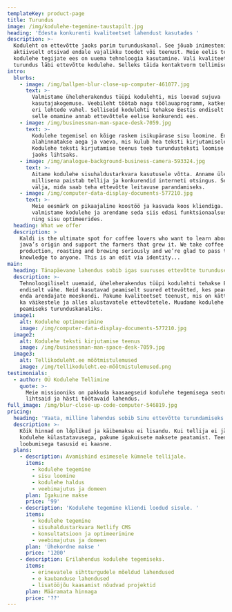 ```yaml
---
templateKey: product-page
title: Turundus
image: /img/kodulehe-tegemine-taustapilt.jpg
heading: 'Edesta konkurenti kvaliteetset lahendust kasutades '
description: >-
  Koduleht on ettevõtte jaoks parim turunduskanal. See jõuab inimesteni, kes ise
  aktiivselt otsivad endale vajalikku toodet või teenust. Meie eelis teiste
  kodulehe tegijate ees on uuema tehnoloogia kasutamine. Vali kvaliteetne
  turundus läbi ettevõtte kodulehe. Selleks täida kontaktvorm tellimise lehel.
intro:
  blurbs:
    - image: /img/ballpen-blur-close-up-computer-461077.jpg
      text: >-
        Valmistame üheleherakendus tüüpi kodulehti, mis loovad sujuva
        kasutajakogemuse. Veebileht töötab nagu töölauaprogramm, katkestusteta
        eri lehtede vahel. Selliseid kodulehti tehakse Eestis endiselt vähe ja
        selle omamine annab ettevõttele eelise konkurendi ees.
    - image: /img/businessman-man-space-desk-7059.jpg
      text: >-
        Kodulehe tegemisel on kõige raskem isikupärase sisu loomine. Enamasti
        alahinnatakse aega ja vaeva, mis kulub hea teksti kirjutamisele.
        Kodulehe teksti kirjutamise teenus teeb turundusteksti loomise tellija
        jaoks lihtsaks.
    - image: /img/analogue-background-business-camera-593324.jpg
      text: >-
        Aitame kodulehe sisuhaldustarkvara kasutusele võtta. Anname ülevaate,
        millisena paistab tellija ja konkurendid interneti otsingus. Selgitame
        välja, mida saab teha ettevõtte leitavuse parandamiseks.
    - image: /img/computer-data-display-documents-577210.jpg
      text: >-
        Meie eesmärk on pikaajaline koostöö ja kasvada koos kliendiga. Esmalt
        valmistame kodulehe ja arendame seda siis edasi funktsionaalsust lisades
        ning sisu optimeerides. 
  heading: What we offer
  description: >
    Kaldi is the ultimate spot for coffee lovers who want to learn about their
    java’s origin and support the farmers that grew it. We take coffee
    production, roasting and brewing seriously and we’re glad to pass that
    knowledge to anyone. This is an edit via identity...
main:
  heading: Tänapäevane lahendus sobib igas suuruses ettevõtte turunduseks
  description: >-
    Tehnoloogiliselt uuemaid, üheleherakendus tüüpi kodulehti tehakse Eestis
    endiselt vähe. Neid kasutavad peamiselt suured ettevõtted, kes peavad ülal
    enda arendajate meeskondi. Pakume kvaliteetset teenust, mis on kättesaadav
    ka väikestele ja alles alustavatele ettevõtetele. Muudame kodulehe ettevõtte
    peamiseks turunduskanaliks.
  image1:
    alt: Kodulehe optimeerimine
    image: /img/computer-data-display-documents-577210.jpg
  image2:
    alt: Kodulehe teksti kirjutamise teenus
    image: /img/businessman-man-space-desk-7059.jpg
  image3:
    alt: Tellikoduleht.ee mõõtmistulemused
    image: /img/tellikoduleht.ee-mõõtmistulemused.png
testimonials:
  - author: OÜ Kodulehe Tellimine
    quote: >-
      Meie missiooniks on pakkuda kaasaegseid kodulehe tegemisega seotud
      lihtsaid ja hästi töötavaid lahendus.
full_image: /img/blur-close-up-code-computer-546819.jpg
pricing:
  heading: 'Vaata, milline lahendus sobib Sinu ettevõtte turundamiseks'
  description: >-
    Kõik hinnad on lõplikud ja käibemaksu ei lisandu. Kui tellija ei jää rahule
    kodulehe külastatavusega, pakume igakuisete maksete peatamist. Teenusest
    loobumisega tasusid ei kaasne.
  plans:
    - description: Avamishind esimesele kümnele tellijale.
      items:
        - kodulehe tegemine
        - sisu loomine
        - kodulehe haldus
        - veebimajutus ja domeen
      plan: Igakuine makse
      price: '99'
    - description: 'Kodulehe tegemine kliendi loodud sisule. '
      items:
        - kodulehe tegemine
        - sisuhaldustarkvara Netlify CMS
        - konsultatsioon ja optimeerimine
        - veebimajutus ja domeen
      plan: 'Ühekordne makse '
      price: '1200'
    - description: Erilahendus kodulehe tegemiseks.
      items:
        - erinevatele sihtturgudele mõeldud lahendused
        - e kaubanduse lahendused
        - lisatööjõu kaasamist nõudvad projektid
      plan: Määramata hinnaga
      price: '??'
---
```


